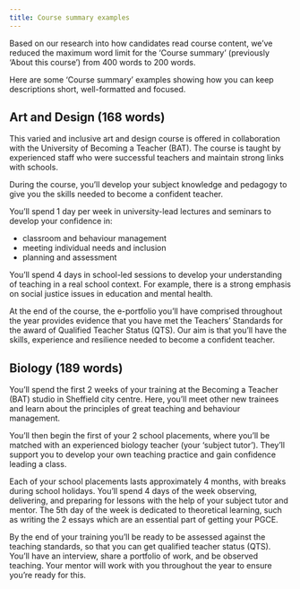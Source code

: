 ```yaml
---
title: Course summary examples
---
```


Based on our research into how candidates read course content, we’ve reduced the maximum word limit for the ‘Course summary’ (previously ‘About this course’) from 400 words to 200 words.

Here are some ‘Course summary’ examples showing how you can keep descriptions short, well-formatted and focused.

## Art and Design (168 words)

This varied and inclusive art and design course is offered in collaboration with the University of Becoming a Teacher (BAT). The course is taught by experienced staff who were successful teachers and maintain strong links with schools.

During the course, you’ll develop your subject knowledge and pedagogy to give you the skills needed to become a confident teacher.

You’ll spend 1 day per week in university-lead lectures and seminars to develop your confidence in:

- classroom and behaviour management
- meeting individual needs and inclusion
- planning and assessment

You’ll spend 4 days in school-led sessions to develop your understanding of teaching in a real school context. For example, there is a strong emphasis on social justice issues in education and mental health.

At the end of the course, the e-portfolio you’ll have comprised throughout the year provides evidence that you have met the Teachers’ Standards for the award of Qualified Teacher Status (QTS). Our aim is that you’ll have the skills, experience and resilience needed to become a confident teacher.

## Biology (189 words)

You’ll spend the first 2 weeks of your training at the Becoming a Teacher (BAT) studio in Sheffield city centre. Here, you’ll meet other new trainees and learn about the principles of great teaching and behaviour management.

You’ll then begin the first of your 2 school placements, where you’ll be matched with an experienced biology teacher (your ‘subject tutor’). They’ll support you to develop your own teaching practice and gain confidence leading a class.

Each of your school placements lasts approximately 4 months, with breaks during school holidays. You’ll spend 4 days of the week observing, delivering, and preparing for lessons with the help of your subject tutor and mentor. The 5th day of the week is dedicated to theoretical learning, such as writing the 2 essays which are an essential part of getting your PGCE.

By the end of your training you’ll be ready to be assessed against the teaching standards, so that you can get qualified teacher status (QTS). You’ll have an interview, share a portfolio of work, and be observed teaching. Your mentor will work with you throughout the year to ensure you’re ready for this.
